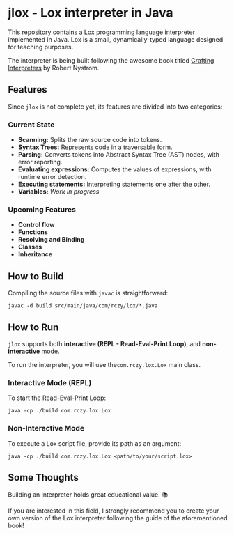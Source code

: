 # jlox - Lox interpreter in Java

This repository contains a Lox programming language interpreter implemented in Java. Lox is a small, dynamically-typed language designed for teaching purposes.

The interpreter is being built following the awesome book titled [Crafting Interpreters](https://craftinginterpreters.com/) by Robert Nystrom.

## Features
Since `jlox` is not complete yet, its features are divided into two categories:

### Current State
- **Scanning:** Splits the raw source code into tokens.
- **Syntax Trees:** Represents code in a traversable form.
- **Parsing:** Converts tokens into Abstract Syntax Tree (AST) nodes, with error reporting.
- **Evaluating expressions:** Computes the values of expressions, with runtime error detection.
- **Executing statements:** Interpreting statements one after the other.
- **Variables:** *Work in progress*

### Upcoming Features
- **Control flow**
- **Functions**
- **Resolving and Binding**
- **Classes**
- **Inheritance**

## How to Build
Compiling the source files with `javac` is straightforward:
```
javac -d build src/main/java/com/rczy/lox/*.java
```

## How to Run
`jlox` supports both **interactive (REPL - Read-Eval-Print Loop)**, and **non-interactive** mode.

To run the interpreter, you will use the`com.rczy.lox.Lox` main class.

### Interactive Mode (REPL)
To start the Read-Eval-Print Loop:
```
java -cp ./build com.rczy.lox.Lox
```

### Non-Interactive Mode
To execute a Lox script file, provide its path as an argument:
```
java -cp ./build com.rczy.lox.Lox <path/to/your/script.lox>
```

## Some Thoughts
Building an interpreter holds great educational value. :books:

If you are interested in this field, I strongly recommend you to create your own version of the Lox interpreter 
following the guide of the aforementioned book!